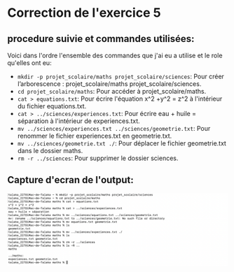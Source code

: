 # Correction de l'exercice 5

## procedure suivie et commandes utilisées:
Voici dans l'ordre l'ensemble des commandes que j'ai eu a utilise et le role qu'elles ont eu:
* ```mkdir -p projet_scolaire/maths projet_scolaire/sciences```: Pour créer l’arborescence : projet_scolaire/maths projet_scolaire/sciences.
* ```cd projet_scolaire/maths```: Pour accéder à projet_scolaire/maths.
* ```cat > equations.txt```: Pour écrire l'équation x^2 +y^2 = z^2 à l'intérieur du fichier equations.txt.
* ```cat > ../sciences/experiences.txt```: Pour écrire eau + huile = séparation à l'intérieur de experiences.txt.
* ```mv ../sciences/experiences.txt ../sciences/geometrie.txt```: Pour renommer le fichier experiences.txt en geometrie.txt.
* ```mv ../sciences/geometrie.txt ./```: Pour déplacer le fichier geometrie.txt dans le dossier maths.
* ```rm -r ../sciences```: Pour supprimer le dossier sciences.

## Capture d'ecran de l'output:
![Capture 'ecran de l'exercice 5](capture_ecran_exercice5.png)
